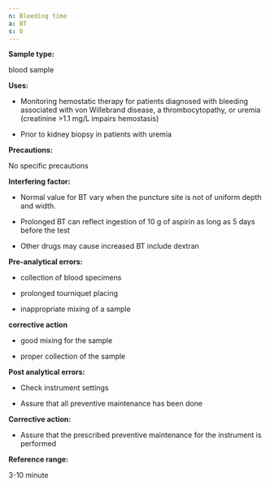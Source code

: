 ```yaml
---
n: Bleeding time
a: BT
s: b
---
```


__Sample type:__

blood sample 

__Uses:__

-	 Monitoring hemostatic therapy for patients diagnosed with bleeding associated with von Willebrand disease, a thrombocytopathy, or uremia (creatinine >1.1 mg/L impairs hemostasis) 

-	Prior to kidney biopsy in patients with uremia

__Precautions:__

No specific precautions 

__Interfering factor:__

-	Normal value for BT vary when the puncture site is not of uniform depth and width.

-	Prolonged BT can reflect ingestion of 10 g of aspirin as long as 5 days before the test 

-	Other drugs may cause increased BT include dextran 

__Pre-analytical errors:__

-	collection of blood specimens 

-	prolonged tourniquet placing

-	inappropriate mixing of a sample

__corrective action__

-	good mixing for the sample 

-	proper collection of the sample 

__Post analytical errors:__

-	Check instrument settings 

-	Assure that all preventive maintenance has been done 

__Corrective action:__

-	Assure that the prescribed preventive maintenance for the instrument is performed 

__Reference range:__

3-10 minute